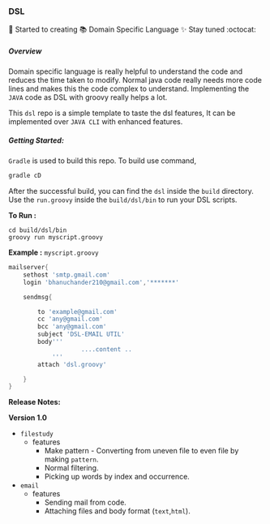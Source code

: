 ### DSL
:paw_prints: Started to creating :books: Domain Specific Language
:sparkles: Stay tuned :octocat:


##### Overview

Domain specific language is really helpful to understand the code and reduces 
the time taken to modify. Normal java code really needs more code lines and makes
this the code complex to understand. Implementing the `JAVA` code as DSL with groovy
really helps a lot.

This `dsl` repo is a simple template to taste the dsl features, It can be
implemented over `JAVA CLI` with enhanced features.


##### Getting Started:

`Gradle` is used to build this repo. To build use command,

```groovy
gradle cD
```

After the successful build, you can find the `dsl` inside the `build` directory.
Use the `run.groovy` inside the `build/dsl/bin` to run your DSL scripts.

**To Run :**

```text
cd build/dsl/bin
groovy run myscript.groovy
```

**Example :** `myscript.groovy`

```groovy
mailserver{
    sethost 'smtp.gmail.com'
    login 'bhanuchander210@gmail.com','*******'

    sendmsg{

        to 'example@gmail.com'
        cc 'any@gmail.com'
        bcc 'any@gmail.com'
        subject 'DSL-EMAIL UTIL'
        body'''
                    ....content ..
            '''
        attach 'dsl.groovy'

    }
}
``` 
 


**Release Notes:**

**Version 1.0**

- `filestudy`
    - features
        - Make pattern - Converting from uneven file to even file by making `pattern`.
        - Normal filtering.
        - Picking up words by index and occurrence. 
- `email`
    - features
        - Sending mail from code.
        - Attaching files and body format (`text`,`html`).